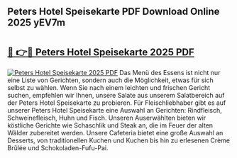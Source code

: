 ## Peters Hotel Speisekarte PDF Download Online 2025 yEV7m

# <h2><a href="http://gc73mo.nevu.top/?p=Peters+Hotel+Speisekarte">🔗 👉🔴 Peters Hotel Speisekarte 2025 PDF</a></h2>

[![Peters Hotel Speisekarte 2025 PDF](https://i.imgur.com/dBaPXMq.png)](http://gc73mo.nevu.top/?p=Peters+Hotel+Speisekarte)
Das Menü des Essens ist nicht nur eine Liste von Gerichten, sondern auch die Möglichkeit, etwas für sich selbst zu wählen. Wenn Sie nach einem leichten und frischen Gericht suchen, empfehlen wir Ihnen, unsere Salate aus unserem Salatbereich auf der Peters Hotel Speisekarte zu probieren. Für Fleischliebhaber gibt es auf unserer Peters Hotel Speisekarte eine Auswahl an Gerichten: Rindfleisch, Schweinefleisch, Huhn und Fisch. Unseren Auserwählten bieten wir köstliche Gerichte wie Schaschlik und Steak an, die im Feuer der alten Wälder zubereitet werden. Unsere Cafeteria bietet eine große Auswahl an Desserts, von traditionellen Kuchen und Kuchen bis hin zu erlesenen Crème Brûlée und Schokoladen-Fufu-Pai.
